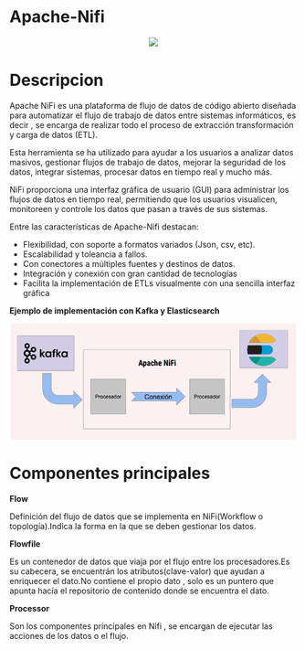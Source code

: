 # Apache-Nifi


<p align="center">
<img src= "https://nifi.apache.org/assets/images/apache-nifi-logo.svg" width="500">
</p>

# Descripcion

Apache NiFi es una plataforma de flujo de datos de código abierto diseñada para automatizar el flujo de trabajo de datos entre sistemas informáticos, es decir , se encarga de realizar todo el proceso de extracción transformación y carga de datos (ETL).

Esta herramienta se ha utilizado para ayudar a los usuarios a analizar datos masivos, gestionar flujos de trabajo de datos, mejorar la seguridad de los datos, integrar sistemas, procesar datos en tiempo real y mucho más.

 NiFi proporciona una interfaz gráfica de usuario (GUI) para administrar los flujos de datos en tiempo real, permitiendo que los usuarios visualicen, monitoreen y controle los datos que pasan a través de sus sistemas.

Entre las características de Apache-Nifi destacan:

- Flexibilidad, con soporte a formatos variados (Json, csv, etc).
- Escalabilidad y toleancia a fallos.
- Con conectores a múltiples fuentes y destinos de datos.
- Integración y conexión con gran cantidad de tecnologías
- Facilita la implementación de ETLs visualmente con una
sencilla interfaz gráfica

**Ejemplo de implementación con Kafka y Elasticsearch**

<p align="center">
<img src= "https://raw.githubusercontent.com/nacho-pascual/EDEM2022/main/TratamientoDatos/Captura%20de%20Pantalla%202022-12-05%20a%20las%208.22.23.png" width="500">
</p>
 

# Componentes principales

**Flow**

Definición del flujo de datos que se implementa en NiFi(Workflow o topología).Indica la forma en la que se deben gestionar los datos.

**Flowfile** 

Es un contenedor de datos que viaja por el flujo entre los procesadores.Es su cabecera, se encuentrán los atributos(clave-valor) que ayudan a enriquecer el dato.No contiene el propio dato , solo es un puntero que apunta hacía el repositorio de contenido donde se encuentra el dato.

**Processor**

Son los componentes principales en Nifi , se encargan de ejecutar las acciones de los datos o el flujo.

